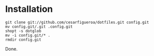 # Installation

    git clone git://github.com/cesarfigueroa/dotfiles.git config.git
    mv config.git/.git .config.git
    shopt -s dotglob
    mv -i config.git/* .
    rmdir config.git

Done.
